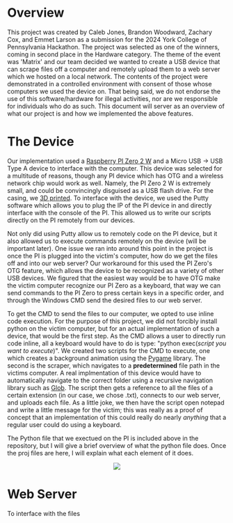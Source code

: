 # Overview
This project was created by Caleb Jones, Brandon Woodward, Zachary Cox, and Emmet Larson as a submission for the 2024 York College of Pennsylvania Hackathon. The project was selected as one of the winners, coming in second place in the Hardware category. The theme of the event was 'Matrix' and our team decided we wanted to create a USB device that can scrape files off a computer and remotely upload them to a web server which we hosted on a local network. The contents of the project were demonstrated in a controlled environment with consent of those whose computers we used the device on. That being said, we do not endorse the use of this software/hardware for illegal activities, nor are we responsible for individuals who do as such. This document will server as an overview of what our project is and how we implemented the above features.

# The Device
Our implementation used a [Raspberry PI Zero 2 W](https://www.microcenter.com/product/643085/raspberry-pi-zero-2-w) and a Micro USB -> USB Type A device to interface with the computer. This device was selected for a multitude of reasons, though any PI device which has OTG and a wireless network chip would work as well. Namely, the PI Zero 2 W is extremely small, and could be convincingly disguised as a USB flash drive. For the casing, we [3D printed](https://cults3d.com/en/3d-model/gadget/m-n-mal-raspberry-pi-zero-2-case-housing-sleeve). To interface with the device, we used the Putty software which allows you to plug the IP of the PI device in and directly interface with the console of the PI. This allowed us to write our scripts directly on the PI remotely from our devices.

Not only did using Putty allow us to remotely code on the PI device, but it also allowed us to execute commands remotely on the device (will be important later). One issue we ran into around this point in the project is once the PI is plugged into the victim's computer, how do we get the files off and into our web server? Our workaround for this used the PI Zero's OTG feature, which allows the device to be recognized as a variety of other USB devices. We figured that the easiest way would be to have OTG make the victim computer recognize our PI Zero as a keyboard, that way we can send commands to the PI Zero to press certain keys in a specific order, and through the Windows CMD send the desired files to our web server.

To get the CMD to send the files to our computer, we opted to use inline code execution. For the purpose of this project, we did not forcibly install python on the victim computer, but for an actual implementation of such a device, that would be the first step. As the CMD allows a user to directly run code inline, all a keyboard would have to do is type: "python exec(*script you want to execute*)". We created two scripts for the CMD to execute, one which creates a background animation using the [Pygame](https://www.pygame.org/docs/) library. The second is the scraper, which navigates to a **predetermined** file path in the victims computer. A real implmentation of this device would have to automatically navigate to the correct folder using a recursive navigation library such as [Glob](https://docs.python.org/3/library/glob.html). The script then gets a reference to all the files of a certain extension (in our case, we chose .txt), connects to our web server, and uploads each file. As a little joke, we then have the script open notepad and write a little message for the victim; this was really as a proof of concept that an implementation of this could really do nearly *anything* that a regular user could do using a keyboard.

The Python file that we exectued on the PI is included above in the repository, but I will give a brief overview of what the python file does. Once the proj files are here, I will explain what each element of it does.
<p align="center">
  <img src="https://github.com/user-attachments/assets/acb5e248-bbe9-4483-8fc7-2eb36004d4da" />
</p>

# Web Server
To interface with the files 
